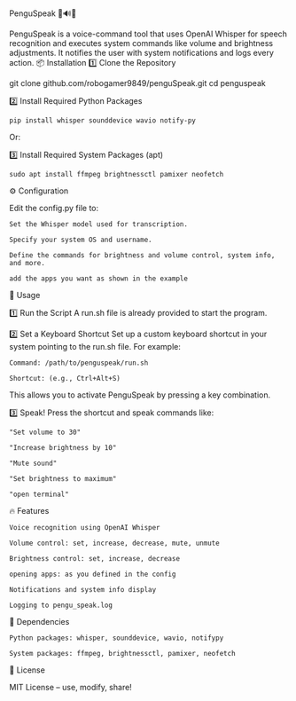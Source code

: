 
PenguSpeak 🐧🔊💡

PenguSpeak is a voice-command tool that uses OpenAI Whisper for speech recognition and executes system commands like volume and brightness adjustments. It notifies the user with system notifications and logs every action.
📦 Installation
1️⃣ Clone the Repository

git clone github.com/robogamer9849/penguSpeak.git
cd penguspeak

2️⃣ Install Required Python Packages

`pip install whisper sounddevice wavio notify-py`

Or:

3️⃣ Install Required System Packages (apt)

`sudo apt install ffmpeg brightnessctl pamixer neofetch`

⚙️ Configuration

Edit the config.py file to:

    Set the Whisper model used for transcription.

    Specify your system OS and username.

    Define the commands for brightness and volume control, system info, and more.

    add the apps you want as shown in the example 

🚀 Usage

1️⃣ Run the Script
A run.sh file is already provided to start the program.

2️⃣ Set a Keyboard Shortcut
Set up a custom keyboard shortcut in your system pointing to the run.sh file. For example:

    Command: /path/to/penguspeak/run.sh

    Shortcut: (e.g., Ctrl+Alt+S)

This allows you to activate PenguSpeak by pressing a key combination.

3️⃣ Speak!
Press the shortcut and speak commands like:

    "Set volume to 30"

    "Increase brightness by 10"

    "Mute sound"

    "Set brightness to maximum"

    "open terminal"

🔥 Features

    Voice recognition using OpenAI Whisper

    Volume control: set, increase, decrease, mute, unmute

    Brightness control: set, increase, decrease

    opening apps: as you defined in the config

    Notifications and system info display

    Logging to pengu_speak.log

📝 Dependencies

    Python packages: whisper, sounddevice, wavio, notifypy

    System packages: ffmpeg, brightnessctl, pamixer, neofetch

🐧 License

MIT License – use, modify, share!
